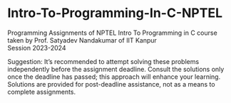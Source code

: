 # Intro-To-Programming-In-C-NPTEL
Programming Assignments of NPTEL Intro To Programming in C course taken by Prof. Satyadev Nandakumar of IIT Kanpur\
Session 2023-2024

Suggestion: It’s recommended to attempt solving these problems independently before the assignment deadline. Consult the solutions only once the deadline has passed; this approach will enhance your learning. Solutions are provided for post-deadline assistance, not as a means to complete assignments.
